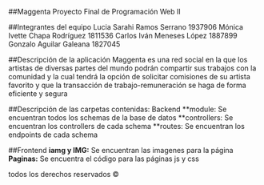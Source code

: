 ##Maggenta
Proyecto Final de Programación Web II

##Integrantes del equipo
Lucia Sarahi Ramos  Serrano 1937906
Mónica Ivette Chapa Rodríguez 1811536
Carlos Iván Meneses López 1887899
Gonzalo Aguilar Galeana 1827045 

##Descripción de la aplicación
Maggenta es una red social en la que los artistas de diversas partes del 
mundo podrán compartir sus trabajos con la comunidad y la cual 
tendrá la opción de solicitar comisiones de su artista favorito y que la 
transacción de trabajo-remuneración se haga de forma eficiente y 
segura

##Descripción de las carpetas contenidas:
Backend
**module: 
Se encuentran todos los schemas de la base de datos
**controllers:
Se encuentran los controllers de cada schema
**routes:
Se encuentran los endpoints de cada schema

##Frontend
**iamg y IMG:**
Se encuentran las imagenes para la página
**Paginas:**
Se encuentra el código para las páginas js y css

todos los derechos reservados ©
